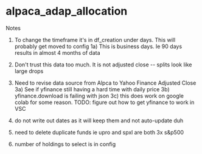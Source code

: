 # alpaca_adap_allocation

Notes 

1) To change the timeframe it's in df_creation under days. This will probably get moved to config 
    1a) This is business days. Ie 90 days results in almost 4 months of data 

2) Don't trust this data too much. It is not adjusted close -- splits look like large drops 

3) Need to revise data source from Alpca to Yahoo Finance Adjusted Close 
    3a) See if yfinance still having a hard time with daily price 
    3b) yfinance.download is failing with json
    3c) this does work on google colab for some reason. 
TODO: figure out how to get yfinance to work in VSC

4) do not write out dates as it will keep them and not auto-update duh

5) need to delete duplicate funds ie upro and spxl are both 3x s&p500 

6) number of holdings to select is in config 
